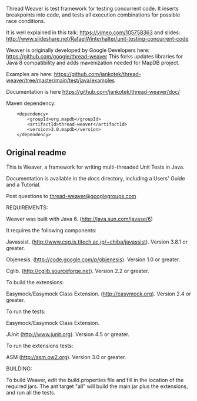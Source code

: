 Thread Weaver is test framework for testing concurrent code.
It inserts breakpoints into code, and tests all execution combinations for possible race conditions.

It is well explained in this talk: https://vimeo.com/105758363 and slides: http://www.slideshare.net/RafaelWinterhalter/unit-testing-concurrent-code

Weaver is originally developed by Google Developers here: https://github.com/google/thread-weaver
This forks updates libraries for Java 8 compatibility and adds mavenization needed for MapDB project.

Examples are here:
https://github.com/jankotek/thread-weaver/tree/master/main/test/java/examples

Documentation is here
https://github.com/jankotek/thread-weaver/doc/

Maven dependency:

        <dependency>
            <groupId>org.mapdb</groupId>
            <artifactId>thread-weaver</artifactId>
            <version>3.0.mapdb</version>
        </dependency>


Original readme
----------------

This is Weaver, a framework for writing multi-threaded Unit Tests in
Java.

Documentation is available in the docs directory, including a Users'
Guide and a Tutorial.

Post questions to thread-weaver@googlegroups.com

REQUIREMENTS:

Weaver was built with Java 6. (http://java.sun.com/javase/6)

It requires the following components:

 Javassist. (http://www.csg.is.titech.ac.jp/~chiba/javassist). Version 3.8.1 or greater.

 Objenesis. (http://code.google.com/p/objenesis). Version 1.0 or greater.

 Cglib. (http://cglib.sourceforge.net). Version 2.2 or greater.

To build the extensions:

 Easymock/Easymock Class Extension. (http://easymock.org). Version 2.4 or greater.

To run the tests:

 Easymock/Easymock Class Extension.

 JUnit (http://www.junit.org). Version 4.5 or greater.

To run the extensions tests:

 ASM (http://asm.ow2.org). Version 3.0 or greater.

BUILDING:

To build Weaver, edit the build.properties file and fill in the
location of the required jars. The ant target "all" will build the
main jar plus the extensions, and run all the tests.
